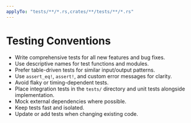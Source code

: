 ```yaml
---
applyTo: "tests/**/*.rs,crates/**/tests/**/*.rs"
---
```


# Testing Conventions

- Write comprehensive tests for all new features and bug fixes.
- Use descriptive names for test functions and modules.
- Prefer table-driven tests for similar input/output patterns.
- Use `assert_eq!`, `assert!`, and custom error messages for clarity.
- Avoid flaky or timing-dependent tests.
- Place integration tests in the `tests/` directory and unit tests alongside implementation.
- Mock external dependencies where possible.
- Keep tests fast and isolated.
- Update or add tests when changing existing code.
